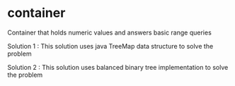 # container
Container that holds numeric values and answers basic range queries

Solution 1 : This solution uses java TreeMap data structure to solve the problem

Solution 2 : This solution uses balanced binary tree implementation to solve the problem
